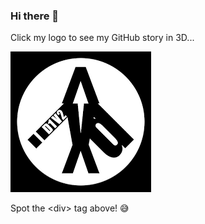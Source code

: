 ### Hi there 👋

Click my logo to see my GitHub story in 3D...

[![Watch the video](https://github.com/diviyeshpatel/diviyeshpatel/blob/main/D1V2.png)](https://skyline.github.com/diviyeshpatel/2022)

Spot the \<div> tag above! 😅

<!--
**diviyeshpatel/diviyeshpatel** is a ✨ _special_ ✨ repository because its `README.md` (this file) appears on your GitHub profile.

Here are some ideas to get you started:

- 🔭 I’m currently working on ...
- 🌱 I’m currently learning ...
- 👯 I’m looking to collaborate on ...
- 🤔 I’m looking for help with ...
- 💬 Ask me about ...
- 📫 How to reach me: ...
- 😄 Pronouns: ...
- ⚡ Fun fact: ...
-->

